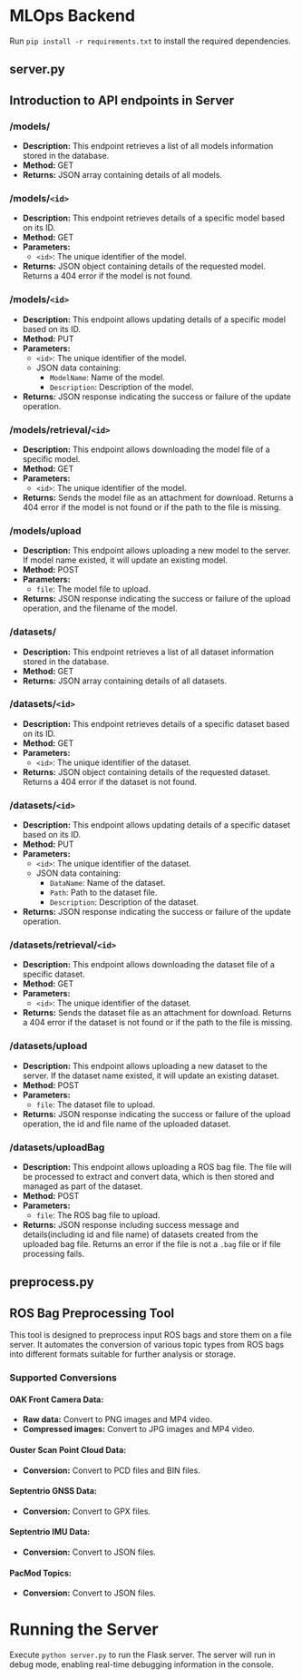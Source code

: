 # MLOps Backend

Run `pip install -r requirements.txt` to install the required dependencies.

## server.py  
## Introduction to API endpoints in Server

### /models/
- **Description:** This endpoint retrieves a list of all models information stored in the database.
- **Method:** GET
- **Returns:** JSON array containing details of all models.

### /models/`<id>`
- **Description:** This endpoint retrieves details of a specific model based on its ID.
- **Method:** GET
- **Parameters:** 
  - `<id>`: The unique identifier of the model.
- **Returns:** JSON object containing details of the requested model. Returns a 404 error if the model is not found.

### /models/`<id>`
- **Description:** This endpoint allows updating details of a specific model based on its ID.
- **Method:** PUT
- **Parameters:** 
  - `<id>`: The unique identifier of the model.
  - JSON data containing:
    - `ModelName`: Name of the model.
    - `Description`: Description of the model.
- **Returns:** JSON response indicating the success or failure of the update operation.

### /models/retrieval/`<id>`
- **Description:** This endpoint allows downloading the model file of a specific model.
- **Method:** GET
- **Parameters:** 
  - `<id>`: The unique identifier of the model.
- **Returns:** Sends the model file as an attachment for download. Returns a 404 error if the model is not found or if the path to the file is missing.

### /models/upload
- **Description:** This endpoint allows uploading a new model to the server. If model name existed, it will update an existing model. 
- **Method:** POST
- **Parameters:** 
  - `file`: The model file to upload.
- **Returns:** JSON response indicating the success or failure of the upload operation, and the filename of the model.

### /datasets/
- **Description:** This endpoint retrieves a list of all dataset information stored in the database.
- **Method:** GET
- **Returns:** JSON array containing details of all datasets.

### /datasets/`<id>`
- **Description:** This endpoint retrieves details of a specific dataset based on its ID.
- **Method:** GET
- **Parameters:** 
  - `<id>`: The unique identifier of the dataset.
- **Returns:** JSON object containing details of the requested dataset. Returns a 404 error if the dataset is not found.

### /datasets/`<id>`
- **Description:** This endpoint allows updating details of a specific dataset based on its ID.
- **Method:** PUT
- **Parameters:** 
  - `<id>`: The unique identifier of the dataset.
  - JSON data containing:
    - `DataName`: Name of the dataset.
    - `Path`: Path to the dataset file.
    - `Description`: Description of the dataset.
- **Returns:** JSON response indicating the success or failure of the update operation.

### /datasets/retrieval/`<id>`
- **Description:** This endpoint allows downloading the dataset file of a specific dataset.
- **Method:** GET
- **Parameters:** 
  - `<id>`: The unique identifier of the dataset.
- **Returns:** Sends the dataset file as an attachment for download. Returns a 404 error if the dataset is not found or if the path to the file is missing.

### /datasets/upload
- **Description:** This endpoint allows uploading a new dataset to the server. If the dataset name existed, it will update an existing dataset.
- **Method:** POST
- **Parameters:** 
  - `file`: The dataset file to upload.
- **Returns:** JSON response indicating the success or failure of the upload operation, the id and file name of the uploaded dataset.

### /datasets/uploadBag
- **Description:** This endpoint allows uploading a ROS bag file. The file will be processed to extract and convert data, which is then stored and managed as part of the dataset.
- **Method:** POST
- **Parameters:** 
  - `file`: The ROS bag file to upload.
- **Returns:** JSON response including success message and details(including id and file name) of datasets created from the uploaded bag file. Returns an error if the file is not a `.bag` file or if file processing fails.


## preprocess.py
## ROS Bag Preprocessing Tool

This tool is designed to preprocess input ROS bags and store them on a file server. It automates the conversion of various topic types from ROS bags into different formats suitable for further analysis or storage.

### Supported Conversions

#### OAK Front Camera Data:
- **Raw data:** Convert to PNG images and MP4 video.
- **Compressed images:** Convert to JPG images and MP4 video.

#### Ouster Scan Point Cloud Data:
- **Conversion:** Convert to PCD files and BIN files.

#### Septentrio GNSS Data:
- **Conversion:** Convert to GPX files.

#### Septentrio IMU Data:
- **Conversion:** Convert to JSON files.

#### PacMod Topics:
- **Conversion:** Convert to JSON files.

# Running the Server
Execute `python server.py` to run the Flask server.
The server will run in debug mode, enabling real-time debugging information in the console.
